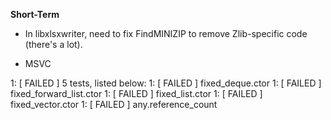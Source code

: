 **Short-Term**

- In libxlsxwriter, need to fix FindMINIZIP to remove Zlib-specific code (there's a lot).

- MSVC

1: [  FAILED  ] 5 tests, listed below:
1: [  FAILED  ] fixed_deque.ctor
1: [  FAILED  ] fixed_forward_list.ctor
1: [  FAILED  ] fixed_list.ctor
1: [  FAILED  ] fixed_vector.ctor
1: [  FAILED  ] any.reference_count

